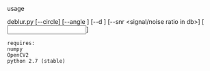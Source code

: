 
usage

deblur.py  [--circle]
    [--angle <degrees>]
    [--d <diameter>]
    [--snr <signal/noise ratio in db>]
    [<input image>]

    requires:
    numpy
    OpenCV2
    python 2.7 (stable)
